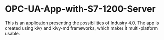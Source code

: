 # OPC-UA-App-with-S7-1200-Server
This is an application presenting the possibilities of Industry 4.0. The app is created using kivy and kivy-md frameworks, which makes it multi-platform usable. 
